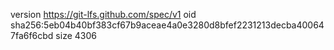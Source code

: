 version https://git-lfs.github.com/spec/v1
oid sha256:5eb04b40bf383cf67b9aceae4a0e3280d8bfef2231213decba400647fa6f6cbd
size 4306
